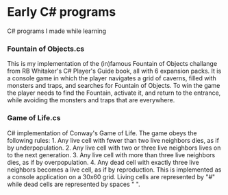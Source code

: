 # Early C# programs
C# programs I made while learning

### Fountain of Objects.cs
This is my implementation of the (in)famous Fountain of Objects challange from RB Whitaker's C# Player's Guide book, all with 6 expansion packs.
It is a console game in which the player navigates a grid of caverns, filled with monsters and traps, and searches for Fountain of Objects.
To win the game the player needs to find the Fountain, activate it, and return to the entrance, while avoiding the monsters and traps that are everywhere.

### Game of Life.cs
C# implementation of Conway's Game of Life. The game obeys the following rules:
    1. Any live cell with fewer than two live neighbors dies, as if by underpopulation.
    2. Any live cell with two or three live neighbors lives on to the next generation.
    3. Any live cell with more than three live neighbors dies, as if by overpopulation.
    4. Any dead cell with exactly three live neighbors becomes a live cell, as if by reproduction.
This is implemented as a console application on a 30x60 grid.
Living cells are represented by "#" while dead cells are represented by spaces " ".
